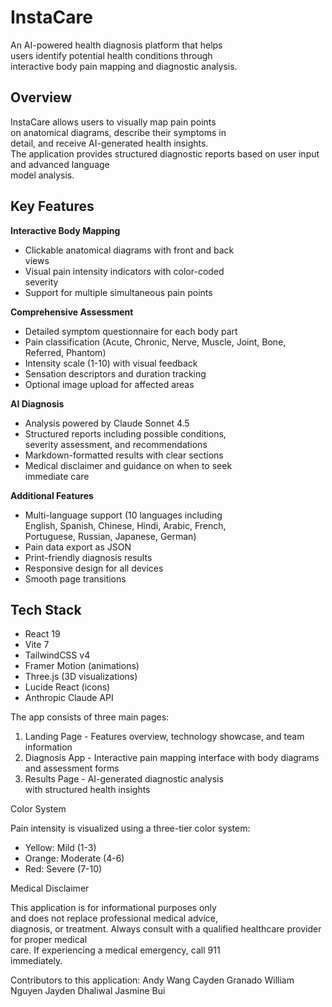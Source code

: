  # InstaCare

  An AI-powered health diagnosis platform that helps      
  users identify potential health conditions through      
  interactive body pain mapping and diagnostic
  analysis.

  ## Overview

  InstaCare allows users to visually map pain points      
  on anatomical diagrams, describe their symptoms in      
  detail, and receive AI-generated health insights.       
  The application provides structured diagnostic
  reports based on user input and advanced language       
  model analysis.

  ## Key Features

  **Interactive Body Mapping**
  - Clickable anatomical diagrams with front and back     
  views
  - Visual pain intensity indicators with color-coded     
  severity
  - Support for multiple simultaneous pain points

  **Comprehensive Assessment**
  - Detailed symptom questionnaire for each body part     
  - Pain classification (Acute, Chronic, Nerve,
  Muscle, Joint, Bone, Referred, Phantom)
  - Intensity scale (1-10) with visual feedback
  - Sensation descriptors and duration tracking
  - Optional image upload for affected areas

  **AI Diagnosis**
  - Analysis powered by Claude Sonnet 4.5
  - Structured reports including possible conditions,     
  severity assessment, and recommendations
  - Markdown-formatted results with clear sections        
  - Medical disclaimer and guidance on when to seek       
  immediate care

  **Additional Features**
  - Multi-language support (10 languages including        
  English, Spanish, Chinese, Hindi, Arabic, French,       
  Portuguese, Russian, Japanese, German)
  - Pain data export as JSON
  - Print-friendly diagnosis results
  - Responsive design for all devices
  - Smooth page transitions

  ## Tech Stack

  - React 19
  - Vite 7
  - TailwindCSS v4
  - Framer Motion (animations)
  - Three.js (3D visualizations)
  - Lucide React (icons)
  - Anthropic Claude API

  The app consists of three main pages:

  1. Landing Page - Features overview, technology
  showcase, and team information
  2. Diagnosis App - Interactive pain mapping
  interface with body diagrams and assessment forms       
  3. Results Page - AI-generated diagnostic analysis      
  with structured health insights

  Color System

  Pain intensity is visualized using a three-tier
  color system:
  - Yellow: Mild (1-3)
  - Orange: Moderate (4-6)
  - Red: Severe (7-10)

  Medical Disclaimer

  This application is for informational purposes only     
  and does not replace professional medical advice,       
  diagnosis, or treatment. Always consult with a
  qualified healthcare provider for proper medical        
  care. If experiencing a medical emergency, call 911     
  immediately.

  Contributors to this application:
  Andy Wang
  Cayden Granado
  William Nguyen
  Jayden Dhaliwal
  Jasmine Bui
